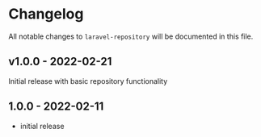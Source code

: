 # Changelog

All notable changes to `laravel-repository` will be documented in this file.

## v1.0.0 - 2022-02-21

Initial release with basic repository functionality

## 1.0.0 - 2022-02-11

- initial release

